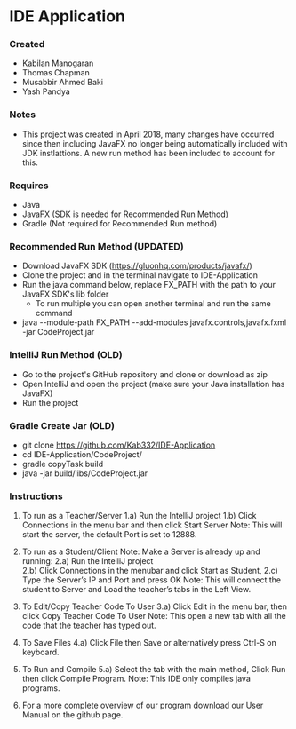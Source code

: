# IDE Application

### Created 
- Kabilan Manogaran		
- Thomas Chapman
- Musabbir Ahmed Baki
- Yash Pandya

### Notes
- This project was created in April 2018, many changes have occurred since then including
  JavaFX no longer being automatically included with JDK instlattions. A new run method
  has been included to account for this. 

### Requires
- Java
- JavaFX (SDK is needed for Recommended Run Method)
- Gradle (Not required for Recommended Run method)

### Recommended Run Method (UPDATED)
- Download JavaFX SDK (https://gluonhq.com/products/javafx/)
- Clone the project and in the terminal navigate to IDE-Application
- Run the java command below, replace FX_PATH with the path to your JavaFX SDK's lib folder
	- To run multiple you can open another terminal and run the same command
- java --module-path FX_PATH --add-modules javafx.controls,javafx.fxml -jar CodeProject.jar

### IntelliJ Run Method (OLD)
- Go to the project's GitHub repository and clone or download as zip
- Open IntelliJ and open the project (make sure your Java installation has JavaFX)
- Run the project

### Gradle Create Jar (OLD) 
- git clone https://github.com/Kab332/IDE-Application
- cd IDE-Application/CodeProject/
- gradle copyTask build
- java -jar build/libs/CodeProject.jar

### Instructions 				
1) To run as a Teacher/Server
	1.a) Run the IntelliJ project
	1.b) Click Connections in the menu bar and then click Start Server
Note: This will start the server, the default Port is set to 12888.

2) To run as a Student/Client
	Note: Make a Server is already up and running:
	2.a) Run the IntelliJ project			
	2.b) Click Connections in the menubar and click Start as Student,
	2.c) Type the Server’s IP and Port and press OK
	Note: This will connect the student to Server and Load the teacher’s tabs in the Left View.

3) To Edit/Copy Teacher Code To User
	3.a) Click Edit in the menu bar, then click Copy Teacher Code To User
	Note: This open a new tab with all the code that the teacher has typed out. 

4) To Save Files
	4.a) Click File then Save or alternatively press Ctrl-S on keyboard.

5) To Run  and Compile
	5.a) Select the tab with the main method, Click Run then click Compile Program.
Note: This IDE only compiles java programs.

6) For a more complete overview of our program download our User Manual on the github page.






